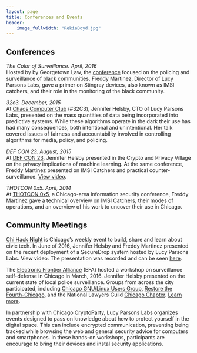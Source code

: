 ```yaml
---
layout: page
title: Conferences and Events
header:
    image_fullwidth: "RekiaBoyd.jpg"
---
```


## Conferences  

_The Color of Surveillance. April, 2016_  
Hosted by by Georgetown Law, the [conference](https://www.law.georgetown.edu/academics/centers-institutes/privacy-technology/events/index.cfm) focused on the policing and surveillance of black communities. Freddy Martinez, Director of Lucy Parsons Labs, gave a primer on Stingray devices, also known as IMSI catchers, and their role in the monitoring of the black community.

_32c3. December, 2015_  
At [Chaos Computer Club](https://events.ccc.de/category/32c3/) (#32C3), Jennifer Helsby, CTO of Lucy Parsons Labs, presented on the mass quantities of data being incorporated into predictive systems. While these algorithms operate in the dark their use has had many consequences, both intentional and unintentional. Her talk covered issues of fairness and accountability involved in controlling algorithms for media, policy, and policing. 

_DEF CON 23. August, 2015_  
At [DEF CON 23](https://www.defcon.org/), Jennifer Helsby presented in the Crypto and Privacy Village on the privacy implications of machine learning. At the same conference, Freddy Martinez presented on IMSI Catchers and practical counter-surveillance. [View video](https://www.youtube.com/embed/JyTb5mJOYLo).

_THOTCON 0x5. April, 2014_  
At [THOTCON 0x5](http://thotcon.org/), a Chicago-area information security conference, Freddy Martinez gave a technical overview on IMSI Catchers, their modes of operations, and an overview of his work to uncover their use in Chicago.

## Community Meetings  

[Chi Hack Night](https://chihacknight.org/) is Chicago’s weekly event to build, share and learn about civic tech. In June of 2016, Jennifer Helsby and Freddy Martinez presented on the recent deployment of a SecureDrop system hosted by Lucy Parsons Labs. View video. The presentation was recorded and can be seen [here](https://www.youtube.com/watch?v=XKY_Sgv9ej8).

The [Electronic Frontier Alliance](https://www.eff.org/electronic-frontier-alliance) (EFA) hosted a workshop on surveillance self-defense in Chicago in March, 2016. Jennifer Helsby presented on the current state of local police surveillance. Groups from across the city participated, including [Chicago GNU/Linux Users Group](https://chicagolug.org/), [Restore the Fourth-Chicago](http://rt4chicago.com/index.html), and the National Lawyers Guild [Chicago Chapter](http://nlgchicago.org/). [Learn more](https://www.eff.org/deeplinks/2016/04/community-groups-come-together-across-us-promote-digital-rights). 

In partnership with Chicago [CryptoParty](https://www.cryptoparty.in/chicago), Lucy Parsons Labs organizes events designed to pass on knowledge about how to protect yourself in the digital space. This can include encrypted communication, preventing being tracked while browsing the web and general security advice for computers and smartphones. In these hands-on workshops, participants are encourage to bring their devices and instal security applications. 
